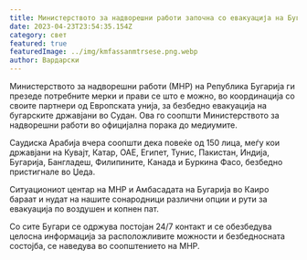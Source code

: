 ```yaml
---
title: Министерството за надворешни работи започна со евакуација на Бугарите од Судан
date: 2023-04-23T23:54:35.154Z
category: свет
featured: true
featuredImage: ../img/kmfassanmtrsese.png.webp
author: Вардарски
---
```


Министерството за надворешни работи (МНР) на Република Бугарија ги презеде потребните мерки и прави се што е можно, во координација со своите партнери од Европската унија, за безбедно евакуација на бугарските државјани во Судан. Ова го соопшти Министерството за надворешни работи во официјална порака до медиумите.

Саудиска Арабија вчера соопшти дека повеќе од 150 лица, меѓу кои државјани на Кувајт, Катар, ОАЕ, Египет, Тунис, Пакистан, Индија, Бугарија, Бангладеш, Филипините, Канада и Буркина Фасо, безбедно пристигнале во Џеда.

Ситуациониот центар на МНР и Амбасадата на Бугарија во Каиро бараат и нудат на нашите сонародници различни опции и рути за евакуација по воздушен и копнен пат.

Со сите Бугари се одржува постојан 24/7 контакт и се обезбедува целосна информација за расположливите можности и безбедносната состојба, се наведува во соопштението на МНР.
